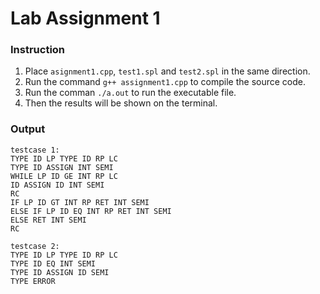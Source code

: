 # Lab Assignment 1

### Instruction

1. Place `asignment1.cpp`, `test1.spl` and `test2.spl` in the same direction.
2. Run the command `g++ assignment1.cpp` to compile the source code.
3. Run the comman `./a.out` to run the executable file.
4. Then the results will be shown on the terminal.

### Output

```
testcase 1:
TYPE ID LP TYPE ID RP LC 
TYPE ID ASSIGN INT SEMI 
WHILE LP ID GE INT RP LC 
ID ASSIGN ID INT SEMI 
RC 
IF LP ID GT INT RP RET INT SEMI 
ELSE IF LP ID EQ INT RP RET INT SEMI 
ELSE RET INT SEMI 
RC 

testcase 2:
TYPE ID LP TYPE ID RP LC 
TYPE ID EQ INT SEMI 
TYPE ID ASSIGN ID SEMI 
TYPE ERROR

```
